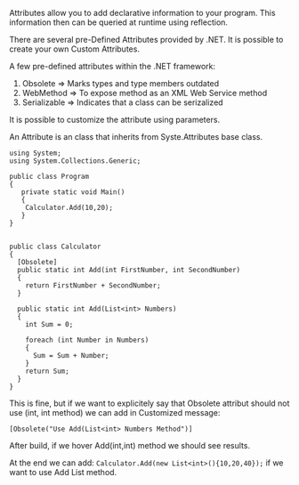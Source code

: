 Attributes allow you to add declarative information to your program. This information then can be queried at runtime using reflection.

There are several pre-Defined Attributes provided by .NET. It is possible to create your own Custom Attributes.

A few pre-defined attributes within the .NET framework:
1. Obsolete => Marks types and type members outdated
2. WebMethod => To expose method as an XML Web Service method
3. Serializable => Indicates that a class can be serizalized

It is possible to customize the attribute using parameters.

An Attribute is an class that inherits from Syste.Attributes base class.

```
using System;
using System.Collections.Generic;

public class Program 
{
   private static void Main()
   {
    Calculator.Add(10,20);
   }
}


public class Calculator
{
  [Obsolete]
  public static int Add(int FirstNumber, int SecondNumber)
  {
    return FirstNumber + SecondNumber;
  }

  public static int Add(List<int> Numbers)
  {
    int Sum = 0;

    foreach (int Number in Numbers)
    {
      Sum = Sum + Number;
    }
    return Sum;
  }
}
```

This is fine, but if we want to explicitely say that Obsolete attribut should not use (int, int method) we can add in Customized message:

`[Obsolete("Use Add(List<int> Numbers Method")]`

After build, if we hover Add(int,int) method we should see results.

At the end we can add: `Calculator.Add(new List<int>(){10,20,40});` if we want to use Add List method.
